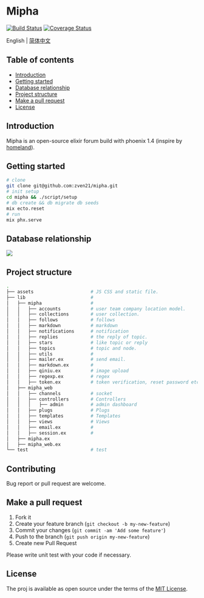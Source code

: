 # Mipha

[![Build Status](https://travis-ci.org/zven21/mipha.svg?branch=master)](https://travis-ci.org/zven21/mipha)
[![Coverage Status](https://coveralls.io/repos/github/zven21/mipha/badge.svg?branch=excoveralls)](https://coveralls.io/github/zven21/mipha?branch=excoveralls)


English | [简体中文](./README.ZH.md)

## Table of contents

* [Introduction](#introduction)
* [Getting started](#getting-started)
* [Database relationship](#database-relationship)
* [Project structure](#project-structure)
* [Make a pull request](#make-a-pull-request)
* [License](#license)

## Introduction

Mipha is an open-source elixir forum build with phoenix 1.4 (inspire by [homeland](https://ruby-china.org)).

## Getting started

```bash
# clone
git clone git@github.com:zven21/mipha.git
# init setup
cd mipha && ./script/setup
# db create && db migrate db seeds
mix ecto.reset
# run
mix phx.serve
```

## Database relationship

![ ](https://l.ruby-china.com/photo/2018/b96739ac-94d4-433e-9693-de528466c6d3.jpeg!large)

## Project structure

```bash
.
├── assets                     # JS CSS and static file.
├── lib                        #
│   ├── mipha                  #
│   │   ├── accounts           # user team company location model.
│   │   ├── collections        # user collection.
│   │   ├── follows            # follows
│   │   ├── markdown           # markdown
│   │   ├── notifications      # notification
│   │   ├── replies            # the reply of topic.
│   │   ├── stars              # like topic or reply
│   │   ├── topics             # topic and node.
│   │   ├── utils              #
│   │   ├── mailer.ex          # send email.
│   │   ├── markdown.ex        #
│   │   ├── qiniu.ex           # image upload
│   │   ├── regexp.ex          # regex
│   │   ├── token.ex           # token verification, reset password etc.
│   ├── mipha_web
│   │   ├── channels           # socket
│   │   ├── controllers        # Controllers
│   │   │   ├── admin          # admin dashboard
│   │   ├── plugs              # Plugs
│   │   ├── templates          # Templates
│   │   ├── views              # Views
│   │   ├── email.ex           #
│   │   ├── session.ex         #
│   ├── mipha.ex
│   ├── mipha_web.ex
└── test                       # test
```

## Contributing

Bug report or pull request are welcome.

## Make a pull request

1. Fork it
2. Create your feature branch (`git checkout -b my-new-feature`)
3. Commit your changes (`git commit -am 'Add some feature'`)
4. Push to the branch (`git push origin my-new-feature`)
5. Create new Pull Request

Please write unit test with your code if necessary.

## License

The proj is available as open source under the terms of the [MIT License](http://opensource.org/licenses/MIT).